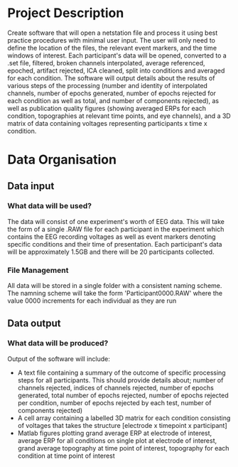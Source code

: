 # Project Description

Create software that will open a netstation file and process it using best practice procedures with minimal user input. The user will only need to define the location of the files, the relevant event markers, and the time windows of interest. Each participant's data will be opened, converted to a .set file, filtered, broken channels interpolated, average referenced, epoched, artifact rejected, ICA cleaned, split into conditions and averaged for each condition. The software will output details about the results of various steps of the processing (number and identity of interpolated channels, number of epochs generated, number of epochs rejected for each condition as well as total, and number of components rejected), as well as publication quality figures (showing averaged ERPs for each condition, topographies at relevant time points, and eye channels), and a 3D matrix of data containing voltages representing participants x time x condition.

# Data Organisation

## Data input
### What data will be used?
The data will consist of one experiment's worth of EEG data. This will take the form of a single .RAW file for each participant in the experiment which contains the EEG recording voltages as well as event markers denoting specific conditions and their time of presentation. Each participant's data will be approximately 1.5GB and there will be 20 participants collected.

### File Management
All data will be stored in a single folder with a consistent naming scheme. The namning scheme will take the form 'Participant0000.RAW' where the value 0000 increments for each individual as they are run

## Data output
### What data will be produced?
Output of the software will include:
- A text file containing a summary of the outcome of specific processing steps for all participants. This should provide details about; number of channels rejected, indices of channels rejected, number of epochs generated, total number of epochs rejected, number of epochs rejected per condition, number of epochs rejected by each test, number of components rejected)
- A cell array containing a labelled 3D matrix for each condition consisting of voltages that takes the structure [electrode x timepoint x participant]
- Matlab figures plotting grand average ERP at electrode of interest, average ERP for all conditions on single plot at electrode of interest, grand average topography at time point of interest, topography for each condition at time point of interest
